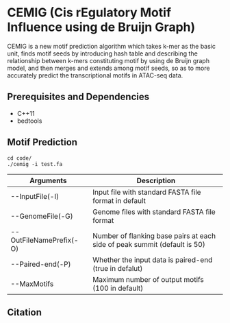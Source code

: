 # CEMIG (Cis rEgulatory Motif Influence using de Bruijn Graph)

CEMIG is a new motif prediction algorithm which takes k-mer as the basic unit, finds motif seeds by introducing hash table and describing the relationship between k-mers constituting motif by using de Bruijn graph model, and then merges and extends among motif seeds, so as to more accurately predict the transcriptional motifs in ATAC-seq data.

## Prerequisites and Dependencies

- C++11
- bedtools

## Motif Prediction

```
cd code/
./cemig -i test.fa
```

| Arguments                  | Description                                                               |
| -------------------------- | ------------------------------------------------------------------------- |
| --InputFile(-I)            | Input file with standard FASTA file format in default                     |
| --GenomeFile(-G)           | Genome files with standard FASTA file format                              |
| --OutFileNamePrefix(-O)    | Number of flanking base pairs at each side of peak summit (default is 50) |
| --Paired-end(-P)           | Whether the input data is paired-end (true in defalut)                    |
| --MaxMotifs                | Maximum number of output motifs (100 in default)                          |

## Citation
